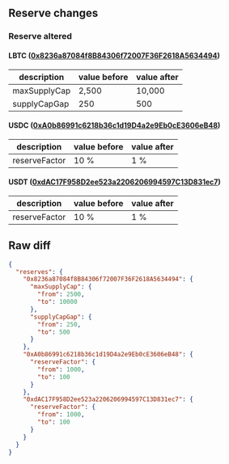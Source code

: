 ## Reserve changes

### Reserve altered

#### LBTC ([0x8236a87084f8B84306f72007F36F2618A5634494](https://etherscan.io/address/0x8236a87084f8B84306f72007F36F2618A5634494))

| description | value before | value after |
| --- | --- | --- |
| maxSupplyCap | 2,500 | 10,000 |
| supplyCapGap | 250 | 500 |


#### USDC ([0xA0b86991c6218b36c1d19D4a2e9Eb0cE3606eB48](https://etherscan.io/address/0xA0b86991c6218b36c1d19D4a2e9Eb0cE3606eB48))

| description | value before | value after |
| --- | --- | --- |
| reserveFactor | 10 % | 1 % |


#### USDT ([0xdAC17F958D2ee523a2206206994597C13D831ec7](https://etherscan.io/address/0xdAC17F958D2ee523a2206206994597C13D831ec7))

| description | value before | value after |
| --- | --- | --- |
| reserveFactor | 10 % | 1 % |


## Raw diff

```json
{
  "reserves": {
    "0x8236a87084f8B84306f72007F36F2618A5634494": {
      "maxSupplyCap": {
        "from": 2500,
        "to": 10000
      },
      "supplyCapGap": {
        "from": 250,
        "to": 500
      }
    },
    "0xA0b86991c6218b36c1d19D4a2e9Eb0cE3606eB48": {
      "reserveFactor": {
        "from": 1000,
        "to": 100
      }
    },
    "0xdAC17F958D2ee523a2206206994597C13D831ec7": {
      "reserveFactor": {
        "from": 1000,
        "to": 100
      }
    }
  }
}
```